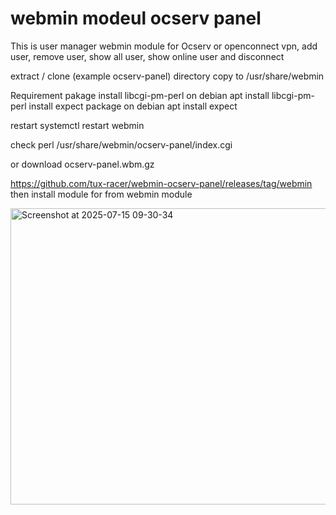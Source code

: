 # webmin modeul ocserv panel

This is user manager webmin module for Ocserv or openconnect vpn, add user, remove user, show all user, show online user and disconnect

extract / clone (example ocserv-panel) directory copy to /usr/share/webmin

Requirement pakage
install libcgi-pm-perl on debian apt install libcgi-pm-perl
install expect package on debian apt install expect

restart
systemctl restart webmin

check
perl /usr/share/webmin/ocserv-panel/index.cgi

or
download ocserv-panel.wbm.gz

https://github.com/tux-racer/webmin-ocserv-panel/releases/tag/webmin
then
install module for from webmin module

<img width="782" height="474" alt="Screenshot at 2025-07-15 09-30-34" src="https://github.com/user-attachments/assets/84165d2b-e042-48d9-9c36-c9ce7f4864f7" />
